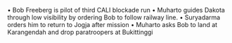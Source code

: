 • Bob Freeberg is pilot of third CALI blockade run
• Muharto guides Dakota through low visibility by ordering Bob to follow railway line.
• Suryadarma orders him to return to Jogja after mission
• Muharto asks Bob to land at Karangendah and drop paratroopers at Bukittinggi 